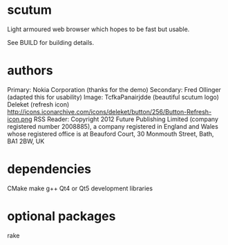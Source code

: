 scutum
======

Light armoured web browser which hopes to be fast but usable.

See BUILD for building details.

authors
======
Primary: Nokia Corporation (thanks for the demo)
Secondary: Fred Ollinger (adapted this for usability)
Image: TcfkaPanairjdde (beautiful scutum logo)
Deleket (refresh icon) http://icons.iconarchive.com/icons/deleket/button/256/Button-Refresh-icon.png
RSS Reader: Copyright 2012 Future Publishing Limited (company registered number 2008885), a company registered in England and Wales whose registered office is at Beauford Court, 30 Monmouth Street, Bath, BA1 2BW, UK

dependencies
============
CMake
make
g++
Qt4 or Qt5 development libraries

optional packages
================
rake
